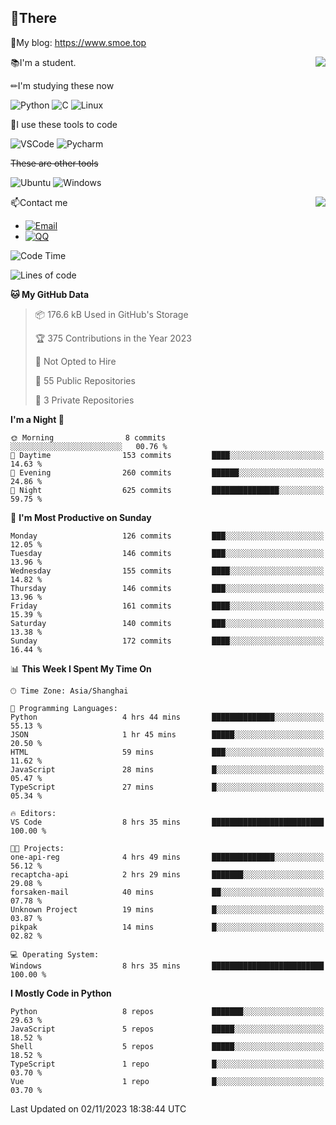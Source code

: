 
## 👏There

📰My blog: https://www.smoe.top

<img align="right" src="https://github-readme-stats.vercel.app/api/top-langs/?username=AkashiCoin"/>


📚I'm a student.

✏I'm studying these now

![Python](https://img.shields.io/badge/-Python-blue?style=flat-square&logo=Python&logoColor=fff)
![C](https://img.shields.io/badge/-C-585858?style=flat-square&logo=C&logoColor=fff)
![Linux](https://img.shields.io/badge/-Linux-black?style=flat-square&logo=Linux&logoColor=fff)

🔨I use these tools to code

![VSCode](https://img.shields.io/badge/-VSCode-blue?style=flat-square&logo=visualstudiocode&logoColor=fff)
![Pycharm](https://img.shields.io/badge/-Pycharm-green?style=flat-square&logo=pycharm&logoColor=fff)

 ~~These are other tools~~

![Ubuntu](https://img.shields.io/badge/-Ubuntu-orange?style=flat-square&logo=Ubuntu&logoColor=fff)
![Windows](https://img.shields.io/badge/-Windows-blue?style=flat-square&logo=Windows&logoColor=fff)

<img align="right" src="https://github-readme-stats.vercel.app/api?username=AkashiCoin" />


📫Contact me

* [![Email](https://img.shields.io/badge/Email-l1040186796@gmail.com-1?style=social&logoColor=fff)](mailto:l1040186796@gmail.com)
* [![QQ](https://img.shields.io/badge/QQ-1040186796-1?style=social&logoColor=fff)](tencent://AddContact/?fromId=45&fromSubId=1&subcmd=all&uin=1040186796&website=www.oicqzone.com)

<!--START_SECTION:waka-->
![Code Time](http://img.shields.io/badge/Code%20Time-963%20hrs%2039%20mins-blue)

![Lines of code](https://img.shields.io/badge/From%20Hello%20World%20I%27ve%20Written-442.1%20thousand%20lines%20of%20code-blue)

**🐱 My GitHub Data** 

> 📦 176.6 kB Used in GitHub's Storage 
 > 
> 🏆 375 Contributions in the Year 2023
 > 
> 🚫 Not Opted to Hire
 > 
> 📜 55 Public Repositories 
 > 
> 🔑 3 Private Repositories 
 > 
**I'm a Night 🦉** 

```text
🌞 Morning                8 commits           ░░░░░░░░░░░░░░░░░░░░░░░░░   00.76 % 
🌆 Daytime                153 commits         ████░░░░░░░░░░░░░░░░░░░░░   14.63 % 
🌃 Evening                260 commits         ██████░░░░░░░░░░░░░░░░░░░   24.86 % 
🌙 Night                  625 commits         ███████████████░░░░░░░░░░   59.75 % 
```
📅 **I'm Most Productive on Sunday** 

```text
Monday                   126 commits         ███░░░░░░░░░░░░░░░░░░░░░░   12.05 % 
Tuesday                  146 commits         ███░░░░░░░░░░░░░░░░░░░░░░   13.96 % 
Wednesday                155 commits         ████░░░░░░░░░░░░░░░░░░░░░   14.82 % 
Thursday                 146 commits         ███░░░░░░░░░░░░░░░░░░░░░░   13.96 % 
Friday                   161 commits         ████░░░░░░░░░░░░░░░░░░░░░   15.39 % 
Saturday                 140 commits         ███░░░░░░░░░░░░░░░░░░░░░░   13.38 % 
Sunday                   172 commits         ████░░░░░░░░░░░░░░░░░░░░░   16.44 % 
```


📊 **This Week I Spent My Time On** 

```text
🕑︎ Time Zone: Asia/Shanghai

💬 Programming Languages: 
Python                   4 hrs 44 mins       ██████████████░░░░░░░░░░░   55.13 % 
JSON                     1 hr 45 mins        █████░░░░░░░░░░░░░░░░░░░░   20.50 % 
HTML                     59 mins             ███░░░░░░░░░░░░░░░░░░░░░░   11.62 % 
JavaScript               28 mins             █░░░░░░░░░░░░░░░░░░░░░░░░   05.47 % 
TypeScript               27 mins             █░░░░░░░░░░░░░░░░░░░░░░░░   05.34 % 

🔥 Editors: 
VS Code                  8 hrs 35 mins       █████████████████████████   100.00 % 

🐱‍💻 Projects: 
one-api-reg              4 hrs 49 mins       ██████████████░░░░░░░░░░░   56.12 % 
recaptcha-api            2 hrs 29 mins       ███████░░░░░░░░░░░░░░░░░░   29.08 % 
forsaken-mail            40 mins             ██░░░░░░░░░░░░░░░░░░░░░░░   07.78 % 
Unknown Project          19 mins             █░░░░░░░░░░░░░░░░░░░░░░░░   03.87 % 
pikpak                   14 mins             █░░░░░░░░░░░░░░░░░░░░░░░░   02.82 % 

💻 Operating System: 
Windows                  8 hrs 35 mins       █████████████████████████   100.00 % 
```

**I Mostly Code in Python** 

```text
Python                   8 repos             ███████░░░░░░░░░░░░░░░░░░   29.63 % 
JavaScript               5 repos             █████░░░░░░░░░░░░░░░░░░░░   18.52 % 
Shell                    5 repos             █████░░░░░░░░░░░░░░░░░░░░   18.52 % 
TypeScript               1 repo              █░░░░░░░░░░░░░░░░░░░░░░░░   03.70 % 
Vue                      1 repo              █░░░░░░░░░░░░░░░░░░░░░░░░   03.70 % 
```




 Last Updated on 02/11/2023 18:38:44 UTC
<!--END_SECTION:waka-->
